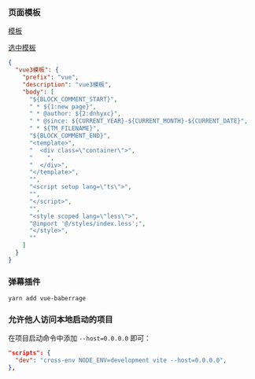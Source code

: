 ### 页面模板

[模板](https://www.php.cn/xiazai/code/houduan?p=3)

[选中模板](https://www.php.cn/xiazai/demo/7589)

```json
{
  "vue3模板": {
    "prefix": "vue",
    "description": "vue3模板",
    "body": [
      "${BLOCK_COMMENT_START}",
      " * ${1:new page}",
      " * @author: ${2:dnhyxc}",
      " * @since: ${CURRENT_YEAR}-${CURRENT_MONTH}-${CURRENT_DATE}",
      " * ${TM_FILENAME}",
      "${BLOCK_COMMENT_END}",
      "<template>",
      "  <div class=\"container\">",
      "    ",
      "  </div>",
      "</template>",
      "",
      "<script setup lang=\"ts\">",
      "",
      "</script>",
      "",
      "<style scoped lang=\"less\">",
      "@import '@/styles/index.less';",
      "</style>",
      ""
    ]
  }
}
```

### 弹幕插件

```
yarn add vue-baberrage
```

### 允许他人访问本地启动的项目

在项目启动命令中添加 `--host=0.0.0.0` 即可：

```json
"scripts": {
  "dev": "cross-env NODE_ENV=development vite --host=0.0.0.0",
},
```
